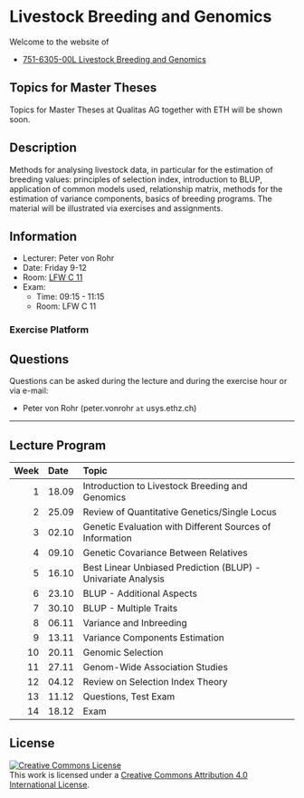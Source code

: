 Livestock Breeding and Genomics
================

<!-- README.md is generated from README.Rmd. Please edit that file -->

Welcome to the website of

  - [751-6305-00L Livestock Breeding and
    Genomics](http://www.vorlesungsverzeichnis.ethz.ch/Vorlesungsverzeichnis/lerneinheit.view?lang=en&lerneinheitId=140169&semkez=2020W&ansicht=KATALOGDATEN&)

## Topics for Master Theses

Topics for Master Theses at Qualitas AG together with ETH will be shown
soon.

## Description

Methods for analysing livestock data, in particular for the estimation
of breeding values: principles of selection index, introduction to BLUP,
application of common models used, relationship matrix, methods for the
estimation of variance components, basics of breeding programs. The
material will be illustrated via exercises and assignments.

## Information

  - Lecturer: Peter von Rohr
  - Date: Friday 9-12
  - Room: [LFW
    C 11](http://www.mapsearch.ethz.ch/map/map.do?gebaeudeMap=LFW&lang=en)
  - Exam:
      - Time: 09:15 - 11:15
      - Room: LFW C 11

### Exercise Platform

## Questions

Questions can be asked during the lecture and during the exercise hour
or via e-mail:

  - Peter von Rohr (peter.vonrohr `at` usys.ethz.ch)

-----

## Lecture Program

| Week | Date  | Topic                                                        |
| ---: | :---- | :----------------------------------------------------------- |
|    1 | 18.09 | Introduction to Livestock Breeding and Genomics              |
|    2 | 25.09 | Review of Quantitative Genetics/Single Locus                 |
|    3 | 02.10 | Genetic Evaluation with Different Sources of Information     |
|    4 | 09.10 | Genetic Covariance Between Relatives                         |
|    5 | 16.10 | Best Linear Unbiased Prediction (BLUP) - Univariate Analysis |
|    6 | 23.10 | BLUP - Additional Aspects                                    |
|    7 | 30.10 | BLUP - Multiple Traits                                       |
|    8 | 06.11 | Variance and Inbreeding                                      |
|    9 | 13.11 | Variance Components Estimation                               |
|   10 | 20.11 | Genomic Selection                                            |
|   11 | 27.11 | Genom-Wide Association Studies                               |
|   12 | 04.12 | Review on Selection Index Theory                             |
|   13 | 11.12 | Questions, Test Exam                                         |
|   14 | 18.12 | Exam                                                         |

## License

<a rel="license" href="http://creativecommons.org/licenses/by/4.0/"><img alt="Creative Commons License" style="border-width:0" src="https://i.creativecommons.org/l/by/4.0/88x31.png" /></a><br />This
work is licensed under a
<a rel="license" href="http://creativecommons.org/licenses/by/4.0/">Creative
Commons Attribution 4.0 International License</a>.
